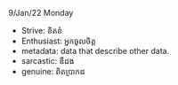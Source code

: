 9/Jan/22 Monday

- Strive: ខិតខំ
- Enthusiast: អ្នកចូលចិត្ត
- metadata: data that describe other data.
- sarcastic: ឌឺដង
- genuine: ពិតប្រាកដ